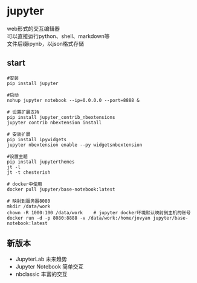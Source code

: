 # jupyter
web形式的交互编辑器  
可以直接运行python、shell、markdown等  
文件后缀ipynb，以json格式存储  


## start
```shell
#安装
pip install jupyter

#启动
nohup jupyter notebook --ip=0.0.0.0 --port=8888 &

# 设置扩展支持
pip install jupyter_contrib_nbextensions
jupyter contrib nbextension install

# 安装扩展
pip install ipywidgets
jupyter nbextension enable --py widgetsnbextension

#设置主题
pip install jupyterthemes
jt -l
jt -t chesterish
```

```shell
# docker中使用
docker pull jupyter/base-notebook:latest

# 映射到服务器8080
mkdir /data/work
chown -R 1000:100 /data/work    # jupyter docker环境默认映射到主机的账号
docker run -d -p 8080:8888 -v /data/work:/home/jovyan jupyter/base-notebook:latest

```

## 新版本
* JupyterLab        未来趋势
* Jupyter Notebook  简单交互
* nbclassic         丰富的交互
